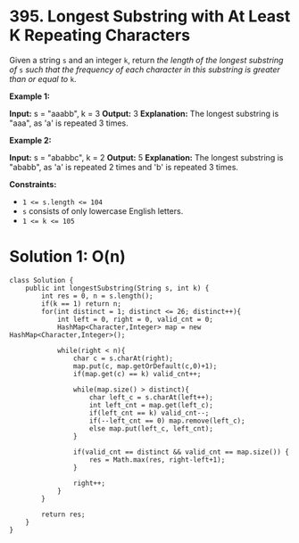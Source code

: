 # 395. Longest Substring with At Least K Repeating Characters
Given a string  `s`  and an integer  `k`, return  _the length of the longest substring of_  `s`  _such that the frequency of each character in this substring is greater than or equal to_  `k`.

**Example 1:**

**Input:** s = "aaabb", k = 3
**Output:** 3
**Explanation:** The longest substring is "aaa", as 'a' is repeated 3 times.

**Example 2:**

**Input:** s = "ababbc", k = 2
**Output:** 5
**Explanation:** The longest substring is "ababb", as 'a' is repeated 2 times and 'b' is repeated 3 times.

**Constraints:**

-   `1 <= s.length <= 104`
-   `s`  consists of only lowercase English letters.
-   `1 <= k <= 105`

# Solution 1: O(n)
```
class Solution {
    public int longestSubstring(String s, int k) {
        int res = 0, n = s.length();
        if(k == 1) return n;
        for(int distinct = 1; distinct <= 26; distinct++){
            int left = 0, right = 0, valid_cnt = 0;
            HashMap<Character,Integer> map = new HashMap<Character,Integer>();
            
            while(right < n){
                char c = s.charAt(right);
                map.put(c, map.getOrDefault(c,0)+1);
                if(map.get(c) == k) valid_cnt++;
                
                while(map.size() > distinct){
                    char left_c = s.charAt(left++);
                    int left_cnt = map.get(left_c);
                    if(left_cnt == k) valid_cnt--;
                    if(--left_cnt == 0) map.remove(left_c);
                    else map.put(left_c, left_cnt);
                }
                
                if(valid_cnt == distinct && valid_cnt == map.size()) {
                    res = Math.max(res, right-left+1);
                }
                
                right++;
            }
        }
        
        return res;
    }
}
```